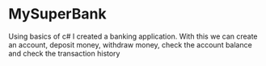 # MySuperBank
Using basics of c# I created a banking application. 
With this we can create an account, deposit money, withdraw money, check the account balance and check the transaction history
